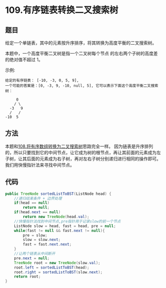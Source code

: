 # 109.有序链表转换二叉搜索树

## 题目

给定一个单链表，其中的元素按升序排序，将其转换为高度平衡的二叉搜索树。

本题中，一个高度平衡二叉树是指一个二叉树每个节点 的左右两个子树的高度差的绝对值不超过 1。

示例:

    给定的有序链表： [-10, -3, 0, 5, 9],
    一个可能的答案是：[0, -3, 9, -10, null, 5], 它可以表示下面这个高度平衡二叉搜索树：

         0
        / \
      -3   9
      /   /
    -10  5

## 方法
本题和[108.将有序数组转换为二叉搜索树](https://github.com/wyh317/Leetcode/blob/master/%E6%A0%91/108.%E5%B0%86%E6%9C%89%E5%BA%8F%E6%95%B0%E7%BB%84%E8%BD%AC%E6%8D%A2%E4%B8%BA%E4%BA%8C%E5%8F%89%E6%90%9C%E7%B4%A2%E6%A0%91.md)思路完全一样。
因为链表是升序排列的，所以只要找到它的中间节点，让它成为树的根节点，再让其前面的元素成为左子树，让其后面的元素成为右子树，再对左右子树分别递归进行相同的操作即可。我们用快慢指针法来寻找中间节点。

## 代码
```java
public TreeNode sortedListToBST(ListNode head) {
    //递归结束条件 + 边界处理
    if(head == null)
        return null;
    if(head.next == null)
        return new TreeNode(head.val);
    //快慢指针法找到中间节点,pre指针用于记录slow的前一个节点
    ListNode slow = head, fast = head, pre = null;
    while(fast != null && fast.next != null){
        pre = slow;
        slow = slow.next;
        fast = fast.next.next;
    }
    //让两个链表从中间断开
    pre.next = null;
    TreeNode root = new TreeNode(slow.val);
    root.left = sortedListToBST(head);
    root.right = sortedListToBST(slow.next);
    return root;
}
```
